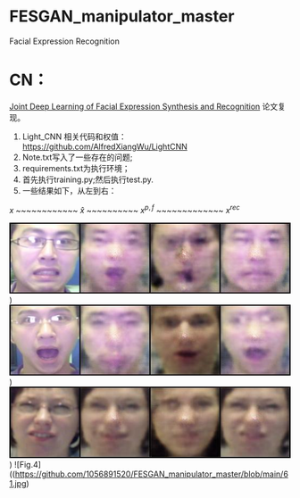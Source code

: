 # FESGAN_manipulator_master
Facial Expression Recognition
# CN：
[Joint Deep Learning of Facial Expression Synthesis and Recognition](https://ieeexplore.ieee.org/document/8943107) 论文复现。
1. Light_CNN 相关代码和权值：https://github.com/AlfredXiangWu/LightCNN
2. Note.txt写入了一些存在的问题;
3. requirements.txt为执行环境；
4. 首先执行training.py;然后执行test.py.
5. 一些结果如下，从左到右：

$`x`$ ~~~~~~~~~~~~ $`\widehat{x}`$ ~~~~~~~~~~ $`x^{p,f}`$ ~~~~~~~~~~~~~ $`x^{rec}`$

![Fig.1](https://github.com/1056891520/FESGAN_manipulator_master/blob/main/53.jpg))
![Fig.2](https://github.com/1056891520/FESGAN_manipulator_master/blob/main/54.jpg))
![Fig.3](https://github.com/1056891520/FESGAN_manipulator_master/blob/main/60.jpg))
![Fig.4]((https://github.com/1056891520/FESGAN_manipulator_master/blob/main/61.jpg)
